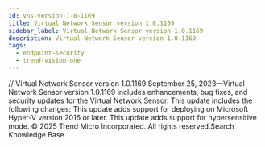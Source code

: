 ```yaml
---
id: vns-version-1-0-1169
title: Virtual Network Sensor version 1.0.1169
sidebar_label: Virtual Network Sensor version 1.0.1169
description: Virtual Network Sensor version 1.0.1169
tags:
  - endpoint-security
  - trend-vision-one
---
```


/*<![CDATA[*/ $('#title').html($('meta[name=map-description]').attr('content')); /*]]>*/ Virtual Network Sensor version 1.0.1169 September 25, 2023—Virtual Network Sensor version 1.0.1169 includes enhancements, bug fixes, and security updates for the Virtual Network Sensor. This update includes the following changes: This update adds support for deploying on Microsoft Hyper-V version 2016 or later. This update adds support for hypersensitive mode. © 2025 Trend Micro Incorporated. All rights reserved.Search Knowledge Base